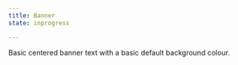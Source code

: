 ```yaml
---
title: Banner
state: inprogress

---
```

Basic centered banner text with a basic default background colour.